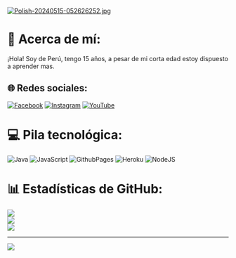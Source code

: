 [![Polish-20240515-052626252.jpg](https://i.postimg.cc/DfWqv0YP/Polish-20240515-052626252.jpg)](https://postimg.cc/Bt08NS3j)

# 💫 Acerca de mí:
¡Hola! Soy de Perú, tengo 15 años, a pesar de mi corta edad estoy dispuesto a aprender mas.


## 🌐 Redes sociales:
[![Facebook](https://img.shields.io/badge/Facebook-%231877F2.svg?logo=Facebook&logoColor=white)](https://facebook.com/@AnimeAndOnigiri) [![Instagram](https://img.shields.io/badge/Instagram-%23E4405F.svg?logo=Instagram&logoColor=white)](https://www.instagram.com/anime_and_onigiri) [![YouTube](https://img.shields.io/badge/YouTube-%23FF0000.svg?logo=YouTube&logoColor=white)](https://youtube.com/@AnimeAndOnigiri) 

# 💻 Pila tecnológica:
![Java](https://img.shields.io/badge/java-%23ED8B00.svg?style=for-the-badge&logo=openjdk&logoColor=white) ![JavaScript](https://img.shields.io/badge/javascript-%23323330.svg?style=for-the-badge&logo=javascript&logoColor=%23F7DF1E) ![GithubPages](https://img.shields.io/badge/github%20pages-121013?style=for-the-badge&logo=github&logoColor=white) ![Heroku](https://img.shields.io/badge/heroku-%23430098.svg?style=for-the-badge&logo=heroku&logoColor=white) ![NodeJS](https://img.shields.io/badge/node.js-6DA55F?style=for-the-badge&logo=node.js&logoColor=white)
# 📊 Estadísticas de GitHub:
![](https://github-readme-stats.vercel.app/api?username=DyrKom&theme=tokyonight&hide_border=false&include_all_commits=false&count_private=false)<br/>
![](https://github-readme-streak-stats.herokuapp.com/?user=DyrKom&theme=tokyonight&hide_border=false)<br/>
![](https://github-readme-stats.vercel.app/api/top-langs/?username=DyrKom&theme=tokyonight&hide_border=false&include_all_commits=false&count_private=false&layout=compact)

---
[![](https://visitcount.itsvg.in/api?id=DyrKom&icon=0&color=0)](https://visitcount.itsvg.in)

<!-- Proudly created with GPRM ( https://gprm.itsvg.in ) -->
